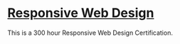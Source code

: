 # [Responsive Web Design](https://www.freecodecamp.org/learn/responsive-web-design/)
This is a 300 hour Responsive Web Design Certification.

